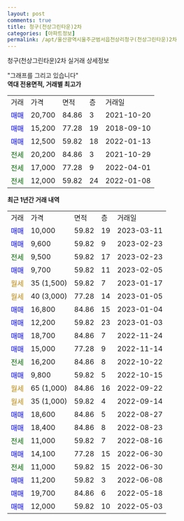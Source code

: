 ```yaml
---
layout: post
comments: true
title: 청구(천상그린타운)2차
categories: [아파트정보]
permalink: /apt/울산광역시울주군범서읍천상리청구(천상그린타운)2차
---
```


청구(천상그린타운)2차 실거래 상세정보

<script type="text/javascript">
  google.charts.load('current', {'packages':['line', 'corechart']});
  google.charts.setOnLoadCallback(drawChart);

  function drawChart() {
    var data = new google.visualization.DataTable();
    data.addColumn('date', '거래일');
    data.addColumn('number', "매매");
    data.addColumn('number', "전세");
    data.addColumn('number', "전매");

    data.addRows([[new Date(Date.parse("2023-03-11")), 10000, null, null], [new Date(Date.parse("2023-02-23")), 9600, null, null], [new Date(Date.parse("2023-02-23")), null, 9500, null], [new Date(Date.parse("2023-02-05")), 9700, null, null], [new Date(Date.parse("2023-01-17")), null, null, null], [new Date(Date.parse("2023-01-05")), null, null, null], [new Date(Date.parse("2023-01-04")), 16800, null, null], [new Date(Date.parse("2023-01-03")), 12200, null, null], [new Date(Date.parse("2022-11-24")), 18700, null, null], [new Date(Date.parse("2022-11-14")), 15000, null, null], [new Date(Date.parse("2022-10-22")), null, 16200, null], [new Date(Date.parse("2022-10-15")), 9800, null, null], [new Date(Date.parse("2022-09-22")), null, null, null], [new Date(Date.parse("2022-09-14")), null, null, null], [new Date(Date.parse("2022-08-27")), 18600, null, null], [new Date(Date.parse("2022-08-23")), 18400, null, null], [new Date(Date.parse("2022-08-16")), null, 11000, null], [new Date(Date.parse("2022-06-30")), 14100, null, null], [new Date(Date.parse("2022-06-30")), null, 11000, null], [new Date(Date.parse("2022-06-08")), 11200, null, null], [new Date(Date.parse("2022-05-18")), 19700, null, null], [new Date(Date.parse("2022-05-03")), 12000, null, null]]);

    var options = {
      hAxis: {
        format: 'yyyy/MM/dd'
      },    
      lineWidth: 0,
      pointsVisible: true,    
      title: '최근 1년간 유형별 실거래가 분포',
      legend: { position: 'bottom' }
    };

    var formatter = new google.visualization.NumberFormat({pattern:'###,###'} );
    formatter.format(data, 1);
    formatter.format(data, 2);
    
    setTimeout(function() {
        var chart = new google.visualization.LineChart(document.getElementById('columnchart_material'));
        chart.draw(data, (options));
        document.getElementById('loading').style.display = 'none';
    }, 200);
  }
</script>


<div id="loading" style="z-index:20; display: block; margin-left: 0px">"그래프를 그리고 있습니다"</div>
<div id="columnchart_material" style="width: 95%; margin-left: 0px; display: block"></div>
<!-- contents start -->
<b>역대 전용면적, 거래별 최고가</b>
<table class="sortable">
    <tr>
      <td>거래</td>
      <td>가격</td>
      <td>면적</td>
      <td>층</td>
      <td>거래일</td>
    </tr>
        <tr>
          <td><a style="color: blue">매매</a></td>
          <td>20,700</td>
          <td>84.86</td>
          <td>3</td>
          <td>2021-10-20</td>
        </tr>            <tr>
          <td><a style="color: blue">매매</a></td>
          <td>15,200</td>
          <td>77.28</td>
          <td>19</td>
          <td>2018-09-10</td>
        </tr>            <tr>
          <td><a style="color: blue">매매</a></td>
          <td>12,500</td>
          <td>59.82</td>
          <td>18</td>
          <td>2022-01-13</td>
        </tr>        
        <tr>
              <td><a style="color: darkgreen">전세</a></td>
              <td>20,200</td>
              <td>84.86</td>
              <td>3</td>
              <td>2021-10-29</td>
            </tr>            <tr>
              <td><a style="color: darkgreen">전세</a></td>
              <td>17,000</td>
              <td>77.28</td>
              <td>9</td>
              <td>2022-04-01</td>
            </tr>            <tr>
              <td><a style="color: darkgreen">전세</a></td>
              <td>12,000</td>
              <td>59.82</td>
              <td>24</td>
              <td>2022-01-08</td>
            </tr>        
    
</table>

<b>최근 1년간 거래 내역</b>

<table class="sortable">
    <tr>
      <td>거래</td>
      <td>가격</td>
      <td>면적</td>
      <td>층</td>
      <td>거래일</td>
    </tr>
    <tr>
      <td><a style="color: blue">매매</a></td>
      <td>10,000</td>
      <td>59.82</td>
      <td>19</td>
      <td>2023-03-11</td>
    </tr>          <tr>
      <td><a style="color: blue">매매</a></td>
      <td>9,600</td>
      <td>59.82</td>
      <td>9</td>
      <td>2023-02-23</td>
    </tr>          <tr>
      <td><a style="color: darkgreen">전세</a></td>
      <td>9,500</td>
      <td>59.82</td>
      <td>17</td>
      <td>2023-02-23</td>
    </tr>          <tr>
      <td><a style="color: blue">매매</a></td>
      <td>9,700</td>
      <td>59.82</td>
      <td>11</td>
      <td>2023-02-05</td>
    </tr>          <tr>
      <td><a style="color: darkgoldenrod">월세</a></td>
      <td>35 (1,500)</td>
      <td>59.82</td>
      <td>7</td>
      <td>2023-01-17</td>
    </tr>          <tr>
      <td><a style="color: darkgoldenrod">월세</a></td>
      <td>40 (3,000)</td>
      <td>77.28</td>
      <td>14</td>
      <td>2023-01-05</td>
    </tr>          <tr>
      <td><a style="color: blue">매매</a></td>
      <td>16,800</td>
      <td>84.86</td>
      <td>15</td>
      <td>2023-01-04</td>
    </tr>          <tr>
      <td><a style="color: blue">매매</a></td>
      <td>12,200</td>
      <td>59.82</td>
      <td>23</td>
      <td>2023-01-03</td>
    </tr>          <tr>
      <td><a style="color: blue">매매</a></td>
      <td>18,700</td>
      <td>84.86</td>
      <td>7</td>
      <td>2022-11-24</td>
    </tr>          <tr>
      <td><a style="color: blue">매매</a></td>
      <td>15,000</td>
      <td>77.28</td>
      <td>9</td>
      <td>2022-11-14</td>
    </tr>          <tr>
      <td><a style="color: darkgreen">전세</a></td>
      <td>16,200</td>
      <td>84.86</td>
      <td>8</td>
      <td>2022-10-22</td>
    </tr>          <tr>
      <td><a style="color: blue">매매</a></td>
      <td>9,800</td>
      <td>59.82</td>
      <td>5</td>
      <td>2022-10-15</td>
    </tr>          <tr>
      <td><a style="color: darkgoldenrod">월세</a></td>
      <td>65 (1,000)</td>
      <td>84.86</td>
      <td>16</td>
      <td>2022-09-22</td>
    </tr>          <tr>
      <td><a style="color: darkgoldenrod">월세</a></td>
      <td>35 (1,000)</td>
      <td>59.82</td>
      <td>4</td>
      <td>2022-09-14</td>
    </tr>          <tr>
      <td><a style="color: blue">매매</a></td>
      <td>18,600</td>
      <td>84.86</td>
      <td>5</td>
      <td>2022-08-27</td>
    </tr>          <tr>
      <td><a style="color: blue">매매</a></td>
      <td>18,400</td>
      <td>84.86</td>
      <td>8</td>
      <td>2022-08-23</td>
    </tr>          <tr>
      <td><a style="color: darkgreen">전세</a></td>
      <td>11,000</td>
      <td>59.82</td>
      <td>7</td>
      <td>2022-08-16</td>
    </tr>          <tr>
      <td><a style="color: blue">매매</a></td>
      <td>14,100</td>
      <td>77.28</td>
      <td>15</td>
      <td>2022-06-30</td>
    </tr>          <tr>
      <td><a style="color: darkgreen">전세</a></td>
      <td>11,000</td>
      <td>59.82</td>
      <td>15</td>
      <td>2022-06-30</td>
    </tr>          <tr>
      <td><a style="color: blue">매매</a></td>
      <td>11,200</td>
      <td>59.82</td>
      <td>3</td>
      <td>2022-06-08</td>
    </tr>          <tr>
      <td><a style="color: blue">매매</a></td>
      <td>19,700</td>
      <td>84.86</td>
      <td>6</td>
      <td>2022-05-18</td>
    </tr>          <tr>
      <td><a style="color: blue">매매</a></td>
      <td>12,000</td>
      <td>59.82</td>
      <td>10</td>
      <td>2022-05-03</td>
    </tr>      </table>
<!-- contents end -->    

